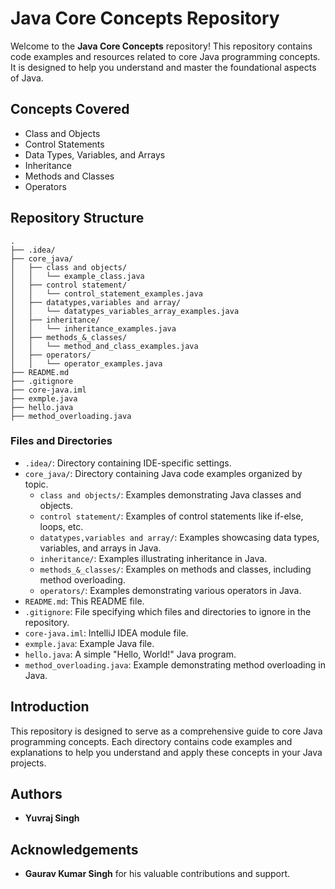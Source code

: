 # Java Core Concepts Repository

Welcome to the **Java Core Concepts** repository! This repository contains code examples and resources related to core Java programming concepts. It is designed to help you understand and master the foundational aspects of Java.

## Concepts Covered

- Class and Objects
- Control Statements
- Data Types, Variables, and Arrays
- Inheritance
- Methods and Classes
- Operators

## Repository Structure

```
.
├── .idea/
├── core_java/
│   ├── class and objects/
│   │   └── example_class.java
│   ├── control statement/
│   │   └── control_statement_examples.java
│   ├── datatypes,variables and array/
│   │   └── datatypes_variables_array_examples.java
│   ├── inheritance/
│   │   └── inheritance_examples.java
│   ├── methods_&_classes/
│   │   └── method_and_class_examples.java
│   ├── operators/
│   │   └── operator_examples.java
├── README.md
├── .gitignore
├── core-java.iml
├── exmple.java
├── hello.java
├── method_overloading.java
```

### Files and Directories

- `.idea/`: Directory containing IDE-specific settings.
- `core_java/`: Directory containing Java code examples organized by topic.
  - `class and objects/`: Examples demonstrating Java classes and objects.
  - `control statement/`: Examples of control statements like if-else, loops, etc.
  - `datatypes,variables and array/`: Examples showcasing data types, variables, and arrays in Java.
  - `inheritance/`: Examples illustrating inheritance in Java.
  - `methods_&_classes/`: Examples on methods and classes, including method overloading.
  - `operators/`: Examples demonstrating various operators in Java.
- `README.md`: This README file.
- `.gitignore`: File specifying which files and directories to ignore in the repository.
- `core-java.iml`: IntelliJ IDEA module file.
- `exmple.java`: Example Java file.
- `hello.java`: A simple "Hello, World!" Java program.
- `method_overloading.java`: Example demonstrating method overloading in Java.

## Introduction

This repository is designed to serve as a comprehensive guide to core Java programming concepts. Each directory contains code examples and explanations to help you understand and apply these concepts in your Java projects.

## Authors

- **Yuvraj Singh**

## Acknowledgements

- **Gaurav Kumar Singh** for his valuable contributions and support.
